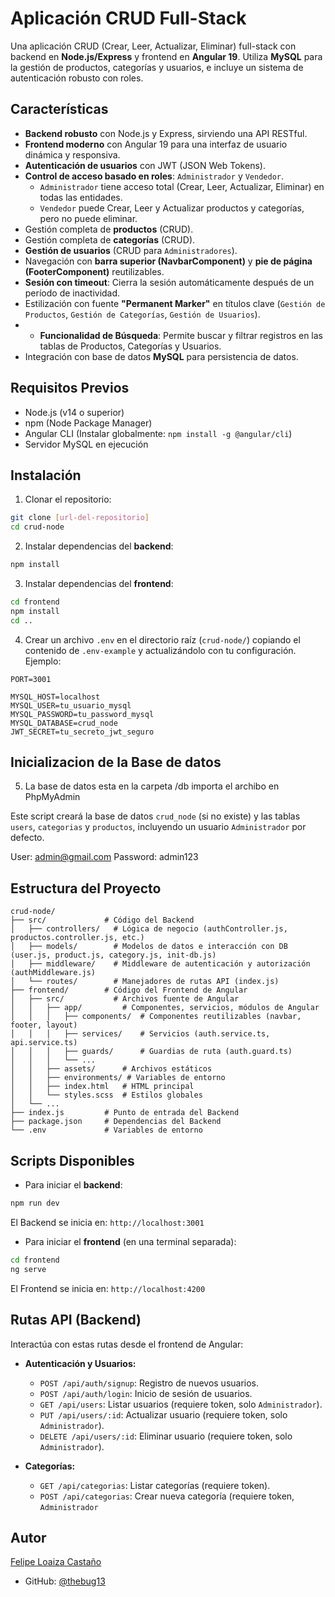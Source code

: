 # Aplicación CRUD Full-Stack

Una aplicación CRUD (Crear, Leer, Actualizar, Eliminar) full-stack con backend en **Node.js/Express** y frontend en **Angular 19**. Utiliza **MySQL** para la gestión de productos, categorías y usuarios, e incluye un sistema de autenticación robusto con roles.

## Características

- **Backend robusto** con Node.js y Express, sirviendo una API RESTful.
- **Frontend moderno** con Angular 19 para una interfaz de usuario dinámica y responsiva.
- **Autenticación de usuarios** con JWT (JSON Web Tokens).
- **Control de acceso basado en roles**: `Administrador` y `Vendedor`.
    - `Administrador` tiene acceso total (Crear, Leer, Actualizar, Eliminar) en todas las entidades.
    - `Vendedor` puede Crear, Leer y Actualizar productos y categorías, pero no puede eliminar.
- Gestión completa de **productos** (CRUD).
- Gestión completa de **categorías** (CRUD).
- **Gestión de usuarios** (CRUD para `Administradores`).
- Navegación con **barra superior (NavbarComponent)** y **pie de página (FooterComponent)** reutilizables.
- **Sesión con timeout**: Cierra la sesión automáticamente después de un período de inactividad.
- Estilización con fuente **"Permanent Marker"** en títulos clave (`Gestión de Productos`, `Gestión de Categorías`, `Gestión de Usuarios`).
-   - **Funcionalidad de Búsqueda**: Permite buscar y filtrar registros en las tablas de Productos, Categorías y Usuarios.
- Integración con base de datos **MySQL** para persistencia de datos.

## Requisitos Previos

- Node.js (v14 o superior)
- npm (Node Package Manager)
- Angular CLI (Instalar globalmente: `npm install -g @angular/cli`)
- Servidor MySQL en ejecución

## Instalación

1. Clonar el repositorio:
```bash
git clone [url-del-repositorio]
cd crud-node
```

2. Instalar dependencias del **backend**:
```bash
npm install
```

3. Instalar dependencias del **frontend**:
```bash
cd frontend
npm install
cd ..
```

4. Crear un archivo `.env` en el directorio raíz (`crud-node/`) copiando el contenido de `.env-example` y actualizándolo con tu configuración. Ejemplo:
```env
PORT=3001

MYSQL_HOST=localhost
MYSQL_USER=tu_usuario_mysql
MYSQL_PASSWORD=tu_password_mysql
MYSQL_DATABASE=crud_node
JWT_SECRET=tu_secreto_jwt_seguro
```

## Inicializacion de la Base de datos

5. La base de datos esta en la carpeta /db importa el archibo en PhpMyAdmin


Este script creará la base de datos `crud_node` (si no existe) y las tablas `users`, `categorias` y `productos`, incluyendo un usuario `Administrador` por defecto.

User: admin@gmail.com
Password: admin123

## Estructura del Proyecto

```
crud-node/
├── src/             # Código del Backend
│   ├── controllers/   # Lógica de negocio (authController.js, productos.controller.js, etc.)
│   ├── models/        # Modelos de datos e interacción con DB (user.js, product.js, category.js, init-db.js)
│   ├── middleware/    # Middleware de autenticación y autorización (authMiddleware.js)
│   └── routes/        # Manejadores de rutas API (index.js)
├── frontend/        # Código del Frontend de Angular
│   ├── src/           # Archivos fuente de Angular
│   │   ├── app/         # Componentes, servicios, módulos de Angular
│   │   │   ├── components/  # Componentes reutilizables (navbar, footer, layout)
│   │   │   ├── services/    # Servicios (auth.service.ts, api.service.ts)
│   │   │   ├── guards/      # Guardias de ruta (auth.guard.ts)
│   │   │   └── ...
│   │   ├── assets/      # Archivos estáticos
│   │   ├── environments/ # Variables de entorno
│   │   ├── index.html   # HTML principal
│   │   └── styles.scss  # Estilos globales
│   └── ...
├── index.js         # Punto de entrada del Backend
├── package.json     # Dependencias del Backend
└── .env             # Variables de entorno
```

## Scripts Disponibles

- Para iniciar el **backend**:
```bash
npm run dev
```
El Backend se inicia en: `http://localhost:3001`

- Para iniciar el **frontend** (en una terminal separada):
```bash
cd frontend
ng serve
```
El Frontend se inicia en: `http://localhost:4200`

## Rutas API (Backend)

Interactúa con estas rutas desde el frontend de Angular:

- **Autenticación y Usuarios:**
    - `POST /api/auth/signup`: Registro de nuevos usuarios.
    - `POST /api/auth/login`: Inicio de sesión de usuarios.
    - `GET /api/users`: Listar usuarios (requiere token, solo `Administrador`).
    - `PUT /api/users/:id`: Actualizar usuario (requiere token, solo `Administrador`).
    - `DELETE /api/users/:id`: Eliminar usuario (requiere token, solo `Administrador`).

- **Categorías:**
    - `GET /api/categorias`: Listar categorías (requiere token).
    - `POST /api/categorias`: Crear nueva categoría (requiere token, `Administrador`

## Autor

[Felipe Loaiza Castaño](https://github.com/thebug13)
- GitHub: [@thebug13](https://github.com/thebug13)